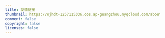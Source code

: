 ```yaml
---
title: 友情链接
thumbnail: https://ojhdt-1257115336.cos.ap-guangzhou.myqcloud.com/about/day.jpg
comment: false
copyright: false
licenses: false
---
```


<div id="container"></div>

<script>
const friendList = [{
        name: "咸鱼不咸",
        avatar: "https://ojhdt-1257115336.cos.ap-guangzhou.myqcloud.com/lingc.jpg",
        desc: "老板，这条鱼再加点盐！",
        url: "https://lcblog.cn/"
    },
    {
        name: "Broca-Phenol",
        avatar: "https://zui.moe/avatar/263c74b189be4c07afcf667400266bf6?s=400",
        desc: "坎坷之路，终抵群星",
        url: "https://phenol-phthalein.info/"
    },
    {
        name: "Pluveto",
        avatar: "https://zui.moe/avatar/6c488c6599d9a5855d7a5e5dbef2883f?s=500",
        desc: "相信未来，热爱生命",
        url: "https://www.pluvet.com/"
    },
    {
        name: "FKUM",
        avatar: "https://fkun.tech/images/avatar.png",
        desc: "F君のBLOGへようこそ！",
        url: "https://blog.fkun.tech/"
    },
    {
        name: "三十三言",
        avatar: "https://o0o0o0.cn/wp-content/uploads/2018/05/nlogo.jpg",
        desc: "穷尽此生，不得拥抱",
        url: "https://o0o0o0.cn/"
    },
    {
        name: "鹅窝",
        avatar: "https://conoha.vip/img/header.jpg",
        desc: "欢迎来到鹅窝ε=( o｀ω′)ノ",
        url: "https://blog.conoha.vip/"
    },
    {
        name: "MonsterX",
        avatar: "https://cdn.monsterx.cn/img/logo.jpg",
        desc: "山海有你，不惧千里",
        url: "https://blog.monsterx.cn/"
    },
    {
        name: "后宫学长",
        avatar: "https://s.gravatar.com/avatar/823503050003b8c417bf90f89c850a87?s=500",
        desc: "一个中二病宅的日常博客……",
        url: "https://haremu.com/"
    },
    {
        name: "皮皮凛",
        avatar: "https://cdn.v2ex.com/gravatar/da973863f44422885c0421507f5772f9?s=640",
        desc: "永远相信美好的事情即将发生~",
        url: "https://owomoe.net/"
    },
    {
        name: "蝉时雨",
        avatar: "https://cdn.jsdelivr.net/gh/chanshiyucx/yoi/blog/avatar.jpg",
        desc: "蝉鸣如雨，花宵道中",
        url: "https://chanshiyu.com"
    },
    {
        name: "纸盒博客",
        avatar: "https://q.qlogo.cn/g?b=qq&nk=945203919&s=100",
        desc: "我们，渺小到不可一世。",
        url: "https://zhebk.cn"
    },
    {
        name: "OkYes! 技术博客",
        avatar: "https://cdn.hyh.ink/tc/logo2890.svg",
        desc: "念念不忘，必有回响",
        url: "https://2890.ltd"
    },
    {
        name: "季悠然",
        avatar: "https://sdn.geekzu.org/avatar/87e0f8d2f0f70987061cec6376cb7f97?s=200&r=G&d=",
        desc: "寻找有趣的灵魂",
        url: "https://blog.exia.xyz"
    },
    {
        name: "瓠樽",
        avatar: "https://c.disquscdn.com/uploads/users/18359/3821/avatar92.jpg",
        desc: "以瓠為樽而浮乎江湖",
        url: "https://blog.dylanwu.space/"
    },
    {
        name: "iMaeGoo’s Blog",
        avatar: "https://www.imaegoo.com/images/avatar.jpg",
        desc: "虹墨空间站",
        url: "https://www.imaegoo.com/"
    },
    {
        name: "CWorld’s Blog",
        avatar: "https://gravatar.loli.net/avatar/1ffe42aa45a6b1444a786b1f32dfa8aa?s=200",
        desc: "求知若愚，虚怀若谷。",
        url: "https://www.imaegoo.com/"
    },
    {
        name: "Subilan's Blog",
        avatar: "https://secure.gravatar.com/avatar/2abd4949ff513fe23baed96a2bb953cd?s=100",
        desc: "再次重演删档奇迹",
        url: "https://subilan.win/"
    },
    {
        name: "Link",
        avatar: "https://atlinker.cn/avatar/avatar.png",
        desc: "Just 4 Fun",
        url: "https://atlinker.cn/"
    },
    {
        name: "椎咲良田",
        avatar: "https://i.loli.net/2019/02/24/5c71bf051a8f2.jpg",
        desc: "快走吧 趁风停止之前",
        url: "https://sanshiliuxiao.top"
    },
    {
        name: "桜庭夜",
        avatar: "https://gravatar.loli.net/avatar/787f3e0552ca378a4ec72b41b99ddaf8",
        desc: "悠哉日常大王",
        url: "https://yuuikic.com/"
    },
    {
        name: "猕猴の那年记忆",
        avatar: "https://kiwiape.cn/logo.jpg",
        desc: "希望你的坚持都是因为热爱，而不是不甘",
        url: "https://www.kiwiape.cn/"
    },
    {
        name: "MikyMing's Blog",
        avatar: "https://mikyming.online/images/icons/touxiang.jpg",
        desc: "隐约雷鸣，阴霾天空",
        url: "https://mikyming.online/"
    },
    {
        name: "栗木小站",
        avatar: "https://misakishiki.site/aquced.png",
        desc: "搞点后现代",
        url: "https://misakishiki.site/"
    },
    {
        name: "O's Blog",
        avatar: "https://gravatar.loli.net/avatar/3b95a3b4174bd20abe94e4654addc770?s=65",
        desc: "一只想咸鱼翻身的萌新",
        url: "https://blog.ohmyga.cn/"
    },
    {
        name: "RainChan的小博客",
        avatar: "https://gravatar.loli.net/avatar/f7e8af6d341b76ad3de6757a8f86f2b4?d=mp&v=1.3.10",
        desc: "gc大佬的博客",
        url: "https://rainchan.win/"
    },
]

const con = document.getElementById("container")

friendList.sort(() => Math.random() - 0.5).forEach((element, index, array) => {
        con.innerHTML += `
        <a href="${element.url}" target="_blank">
          <div class="card mb-3">
            <div class="card-content">
              <div class="media">
                <div class="media-left">
                  <figure class="image is-48x48">
                    <img class="is-rounded" src="${element.avatar}">
                  </figure>
                </div>
                <div class="media-content">
                  <p class="title is-size-4 has-link-black-ter">${element.name}</p>
                  <p class="subtitle has-text-grey is-size-6 is-uppercase">${element.desc}</p>
                </div>
              </div>
            </div>
          </div>
        </a>
        `
})
</script>